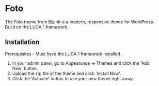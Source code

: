 # Foto

The Foto theme from Bizink is a modern, responsive theme for WordPress. Build on the LUCA 1 framework.

## Installation
Prerequisites - Must have the LUCA 1 framework installed.
1. In your admin panel, go to Appearance -> Themes and click the 'Add New' button.
2. Upload the zip file of the theme and click 'Install Now'.
3. Click the 'Activate' button to use your new theme right away.
